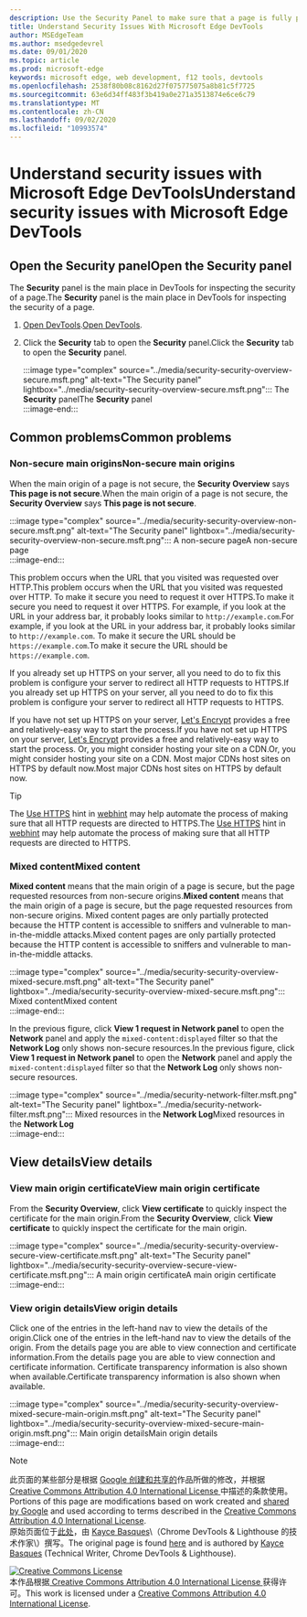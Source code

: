 ```yaml
---
description: Use the Security Panel to make sure that a page is fully protected by HTTPS.
title: Understand Security Issues With Microsoft Edge DevTools
author: MSEdgeTeam
ms.author: msedgedevrel
ms.date: 09/01/2020
ms.topic: article
ms.prod: microsoft-edge
keywords: microsoft edge, web development, f12 tools, devtools
ms.openlocfilehash: 2538f80b08c8162d27f075775075a8b81c5f7725
ms.sourcegitcommit: 63e6d34ff483f3b419a0e271a3513874e6ce6c79
ms.translationtype: MT
ms.contentlocale: zh-CN
ms.lasthandoff: 09/02/2020
ms.locfileid: "10993574"
---
```

<!-- Copyright Kayce Basques 

   Licensed under the Apache License, Version 2.0 (the "License");
   you may not use this file except in compliance with the License.
   You may obtain a copy of the License at

       https://www.apache.org/licenses/LICENSE-2.0

   Unless required by applicable law or agreed to in writing, software
   distributed under the License is distributed on an "AS IS" BASIS,
   WITHOUT WARRANTIES OR CONDITIONS OF ANY KIND, either express or implied.
   See the License for the specific language governing permissions and
   limitations under the License.  -->  





# <span data-ttu-id="196c6-104">Understand security issues with Microsoft Edge DevTools</span><span class="sxs-lookup"><span data-stu-id="196c6-104">Understand security issues with Microsoft Edge DevTools</span></span>   

  

<!--Use the **Security** Panel in [Microsoft Edge DevTools][MicrosoftEdgeDevTools] to make sure HTTPS is properly implemented on a page.  See **Why HTTPS Matters** to learn why every website should be protected with HTTPS, even sites that do not handle sensitive user data.  -->  

<!--todo: add section when why-https is available -->  

## <span data-ttu-id="196c6-105">Open the Security panel</span><span class="sxs-lookup"><span data-stu-id="196c6-105">Open the Security panel</span></span>   

<span data-ttu-id="196c6-106">The **Security** panel is the main place in DevTools for inspecting the security of a page.</span><span class="sxs-lookup"><span data-stu-id="196c6-106">The **Security** panel is the main place in DevTools for inspecting the security of a page.</span></span>  

1.  <span data-ttu-id="196c6-107">[Open DevTools][DevToolsOpen].</span><span class="sxs-lookup"><span data-stu-id="196c6-107">[Open DevTools][DevToolsOpen].</span></span>  
1.  <span data-ttu-id="196c6-108">Click the **Security** tab to open the **Security** panel.</span><span class="sxs-lookup"><span data-stu-id="196c6-108">Click the **Security** tab to open the **Security** panel.</span></span>  
    
    :::image type="complex" source="../media/security-security-overview-secure.msft.png" alt-text="The Security panel" lightbox="../media/security-security-overview-secure.msft.png":::
       <span data-ttu-id="196c6-110">The **Security** panel</span><span class="sxs-lookup"><span data-stu-id="196c6-110">The **Security** panel</span></span>  
    :::image-end:::  
    
## <span data-ttu-id="196c6-111">Common problems</span><span class="sxs-lookup"><span data-stu-id="196c6-111">Common problems</span></span>   

### <span data-ttu-id="196c6-112">Non-secure main origins</span><span class="sxs-lookup"><span data-stu-id="196c6-112">Non-secure main origins</span></span>   

<span data-ttu-id="196c6-113">When the main origin of a page is not secure, the **Security Overview** says **This page is not secure**.</span><span class="sxs-lookup"><span data-stu-id="196c6-113">When the main origin of a page is not secure, the **Security Overview** says **This page is not secure**.</span></span>  

:::image type="complex" source="../media/security-security-overview-non-secure.msft.png" alt-text="The Security panel" lightbox="../media/security-security-overview-non-secure.msft.png":::
   <span data-ttu-id="196c6-115">A non-secure page</span><span class="sxs-lookup"><span data-stu-id="196c6-115">A non-secure page</span></span>  
:::image-end:::  

<span data-ttu-id="196c6-116">This problem occurs when the URL that you visited was requested over HTTP.</span><span class="sxs-lookup"><span data-stu-id="196c6-116">This problem occurs when the URL that you visited was requested over HTTP.</span></span>  <span data-ttu-id="196c6-117">To make it secure you need to request it over HTTPS.</span><span class="sxs-lookup"><span data-stu-id="196c6-117">To make it secure you need to request it over HTTPS.</span></span>  <span data-ttu-id="196c6-118">For example, if you look at the URL in your address bar, it probably looks similar to `http://example.com`.</span><span class="sxs-lookup"><span data-stu-id="196c6-118">For example, if you look at the URL in your address bar, it probably looks similar to `http://example.com`.</span></span>  <span data-ttu-id="196c6-119">To make it secure the URL should be `https://example.com`.</span><span class="sxs-lookup"><span data-stu-id="196c6-119">To make it secure the URL should be `https://example.com`.</span></span>  

<span data-ttu-id="196c6-120">If you already set up HTTPS on your server, all you need to do to fix this problem is configure your server to redirect all HTTP requests to HTTPS.</span><span class="sxs-lookup"><span data-stu-id="196c6-120">If you already set up HTTPS on your server, all you need to do to fix this problem is configure your server to redirect all HTTP requests to HTTPS.</span></span>  

<span data-ttu-id="196c6-121">If you have not set up HTTPS on your server, [Let's Encrypt][LetsEncrypt] provides a free and relatively-easy way to start the process.</span><span class="sxs-lookup"><span data-stu-id="196c6-121">If you have not set up HTTPS on your server, [Let's Encrypt][LetsEncrypt] provides a free and relatively-easy way to start the process.</span></span>  <span data-ttu-id="196c6-122">Or, you might consider hosting your site on a CDN.</span><span class="sxs-lookup"><span data-stu-id="196c6-122">Or, you might consider hosting your site on a CDN.</span></span>  <span data-ttu-id="196c6-123">Most major CDNs host sites on HTTPS by default now.</span><span class="sxs-lookup"><span data-stu-id="196c6-123">Most major CDNs host sites on HTTPS by default now.</span></span>  

> [!TIP]
> <span data-ttu-id="196c6-124">The [Use HTTPS][WebhintUseHttps] hint in [webhint][Webhint] may help automate the process of making sure that all HTTP requests are directed to HTTPS.</span><span class="sxs-lookup"><span data-stu-id="196c6-124">The [Use HTTPS][WebhintUseHttps] hint in [webhint][Webhint] may help automate the process of making sure that all HTTP requests are directed to HTTPS.</span></span>  

### <span data-ttu-id="196c6-125">Mixed content</span><span class="sxs-lookup"><span data-stu-id="196c6-125">Mixed content</span></span>   

<span data-ttu-id="196c6-126">**Mixed content** means that the main origin of a page is secure, but the page requested resources from non-secure origins.</span><span class="sxs-lookup"><span data-stu-id="196c6-126">**Mixed content** means that the main origin of a page is secure, but the page requested resources from non-secure origins.</span></span>  <span data-ttu-id="196c6-127">Mixed content pages are only partially protected because the HTTP content is accessible to sniffers and vulnerable to man-in-the-middle attacks.</span><span class="sxs-lookup"><span data-stu-id="196c6-127">Mixed content pages are only partially protected because the HTTP content is accessible to sniffers and vulnerable to man-in-the-middle attacks.</span></span>  

:::image type="complex" source="../media/security-security-overview-mixed-secure.msft.png" alt-text="The Security panel" lightbox="../media/security-security-overview-mixed-secure.msft.png":::
   <span data-ttu-id="196c6-129">Mixed content</span><span class="sxs-lookup"><span data-stu-id="196c6-129">Mixed content</span></span>  
:::image-end:::  

<span data-ttu-id="196c6-130">In the previous figure, click **View 1 request in Network panel** to open the **Network** panel and apply the `mixed-content:displayed` filter so that the **Network Log** only shows non-secure resources.</span><span class="sxs-lookup"><span data-stu-id="196c6-130">In the previous figure, click **View 1 request in Network panel** to open the **Network** panel and apply the `mixed-content:displayed` filter so that the **Network Log** only shows non-secure resources.</span></span>  

:::image type="complex" source="../media/security-network-filter.msft.png" alt-text="The Security panel" lightbox="../media/security-network-filter.msft.png":::
   <span data-ttu-id="196c6-132">Mixed resources in the **Network Log**</span><span class="sxs-lookup"><span data-stu-id="196c6-132">Mixed resources in the **Network Log**</span></span>  
:::image-end:::  

## <span data-ttu-id="196c6-133">View details</span><span class="sxs-lookup"><span data-stu-id="196c6-133">View details</span></span>   

### <span data-ttu-id="196c6-134">View main origin certificate</span><span class="sxs-lookup"><span data-stu-id="196c6-134">View main origin certificate</span></span>   

<span data-ttu-id="196c6-135">From the **Security Overview**, click **View certificate** to quickly inspect the certificate for the main origin.</span><span class="sxs-lookup"><span data-stu-id="196c6-135">From the **Security Overview**, click **View certificate** to quickly inspect the certificate for the main origin.</span></span>  

:::image type="complex" source="../media/security-security-overview-secure-view-certificate.msft.png" alt-text="The Security panel" lightbox="../media/security-security-overview-secure-view-certificate.msft.png":::
   <span data-ttu-id="196c6-137">A main origin certificate</span><span class="sxs-lookup"><span data-stu-id="196c6-137">A main origin certificate</span></span>  
:::image-end:::  

### <span data-ttu-id="196c6-138">View origin details</span><span class="sxs-lookup"><span data-stu-id="196c6-138">View origin details</span></span>   

<span data-ttu-id="196c6-139">Click one of the entries in the left-hand nav to view the details of the origin.</span><span class="sxs-lookup"><span data-stu-id="196c6-139">Click one of the entries in the left-hand nav to view the details of the origin.</span></span>  <span data-ttu-id="196c6-140">From the details page you are able to view connection and certificate information.</span><span class="sxs-lookup"><span data-stu-id="196c6-140">From the details page you are able to view connection and certificate information.</span></span>  <span data-ttu-id="196c6-141">Certificate transparency information is also shown when available.</span><span class="sxs-lookup"><span data-stu-id="196c6-141">Certificate transparency information is also shown when available.</span></span>  

:::image type="complex" source="../media/security-security-overview-mixed-secure-main-origin.msft.png" alt-text="The Security panel" lightbox="../media/security-security-overview-mixed-secure-main-origin.msft.png":::
   <span data-ttu-id="196c6-143">Main origin details</span><span class="sxs-lookup"><span data-stu-id="196c6-143">Main origin details</span></span>  
:::image-end:::  

<!--  
 


-->  

<!-- links -->  

[MicrosoftEdgeDevTools]: ../../devtools-guide-chromium.md "Microsoft Edge (Chromium) Developer tools | Microsoft Docs"  
[DevToolsOpen]: ../open.md "Open Microsoft Edge DevTools | Microsoft Docs"  


[LetsEncrypt]: https://letsencrypt.org "Let's Encrypt - Free SSL/TLS certificates"  

[Webhint]: https://webhint.io "webhint"  
[WebhintUseHttps]: https://webhint.io/docs/user-guide/hints/hint-https-only "Use HTTPS | webhint documentation"  

<!--[mixed]: /web/fundamentals/security/prevent-mixed-content/what-is-mixed-content ""  -->

> [!NOTE]
> <span data-ttu-id="196c6-149">此页面的某些部分是根据 [Google 创建和共享的][GoogleSitePolicies]作品所做的修改，并根据[ Creative Commons Attribution 4.0 International License ][CCA4IL]中描述的条款使用。</span><span class="sxs-lookup"><span data-stu-id="196c6-149">Portions of this page are modifications based on work created and [shared by Google][GoogleSitePolicies] and used according to terms described in the [Creative Commons Attribution 4.0 International License][CCA4IL].</span></span>  
> <span data-ttu-id="196c6-150">原始页面位于[此处](https://developers.google.com/web/tools/chrome-devtools/security/index)，由 [Kayce Basques][KayceBasques]\（Chrome DevTools \& Lighthouse 的技术作家\）撰写。</span><span class="sxs-lookup"><span data-stu-id="196c6-150">The original page is found [here](https://developers.google.com/web/tools/chrome-devtools/security/index) and is authored by [Kayce Basques][KayceBasques] \(Technical Writer, Chrome DevTools \& Lighthouse\).</span></span>  

[![Creative Commons License][CCby4Image]][CCA4IL]  
<span data-ttu-id="196c6-152">本作品根据[ Creative Commons Attribution 4.0 International License ][CCA4IL]获得许可。</span><span class="sxs-lookup"><span data-stu-id="196c6-152">This work is licensed under a [Creative Commons Attribution 4.0 International License][CCA4IL].</span></span>  

[CCA4IL]: https://creativecommons.org/licenses/by/4.0  
[CCby4Image]: https://i.creativecommons.org/l/by/4.0/88x31.png  
[GoogleSitePolicies]: https://developers.google.com/terms/site-policies  
[KayceBasques]: https://developers.google.com/web/resources/contributors/kaycebasques  
